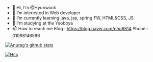 - 👋 Hi, I’m @Hyunwook
- 👀 I’m interested in Web developer
- 🌱 I’m currently learning java, jsp, spring FW, HTML&CSS, JS
- 💞️ I'm studying at the Yeoboya
- 📫 How to reach me 
  Blog : https://blog.naver.com/nhu9814 
  Phone : 01098146586

[![Anurag's github stats](https://github-readme-stats.vercel.app/api?username=Hyunwook)](https://github.com/anuraghazra/github-readme-stats)

[![Hits](https://hits.seeyoufarm.com/api/count/incr/badge.svg?url=https%3A%2F%2Fgithub.com%2FHyunwook%2FHyunwook&count_bg=%2379C83D&title_bg=%23555555&icon=&icon_color=%23E7E7E7&title=hits&edge_flat=false)](https://hits.seeyoufarm.com)
